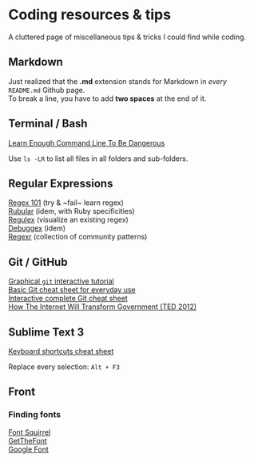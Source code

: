 # Coding resources & tips

A cluttered page of miscellaneous tips & tricks I could find while coding.

## Markdown

Just realized that the **.md** extension stands for Markdown in *every* `README.md` Github page.  
To break a line, you have to add **two spaces** at the end of it.

## Terminal / Bash

[Learn Enough Command Line To Be Dangerous](https://www.learnenough.com/command-line-tutorial/basics)

Use `ls -LR` to list all files in all folders and sub-folders.

## Regular Expressions

[Regex 101](https://regex101.com/) (try & ~fail~ learn regex)  
[Rubular](https://rubular.com/) (idem, with Ruby specificities)  
[Regulex](https://jex.im/regulex/) (visualize an existing regex)  
[Debuggex](https://www.debuggex.com/) (idem)  
[Regexr](https://regexr.com/) (collection of community patterns)

## Git / GitHub

[Graphical `git` interactive tutorial](https://learngitbranching.js.org/)  
[Basic Git cheat sheet for everyday use](https://rogerdudler.github.io/git-guide/files/git_cheat_sheet.pdf)  
[Interactive complete Git cheat sheet](http://www.ndpsoftware.com/git-cheatsheet.html)  
[How The Internet Will Transform Government (TED 2012)](https://www.ted.com/talks/clay_shirky_how_the_internet_will_one_day_transform_government)  

## Sublime Text 3

[Keyboard shortcuts cheat sheet](https://www.cheatography.com/tdeyle/cheat-sheets/sublime-text-3/)

Replace every selection: `Alt + F3`

## Front

### Finding fonts 

[Font Squirrel](https://www.fontsquirrel.com/)  
[GetTheFont](https://www.getthefont.com/)  
[Google Font](https://fonts.google.com/)  
